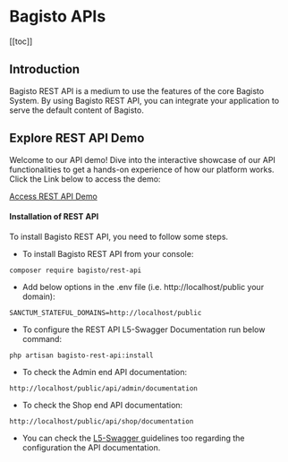 # Bagisto APIs

[[toc]]

## Introduction

Bagisto REST API is a medium to use the features of the core Bagisto System. By using Bagisto REST API, you can integrate your application to serve the default content of Bagisto.

## Explore REST API Demo

Welcome to our API demo! Dive into the interactive showcase of our API functionalities to get a hands-on experience of how our platform works. Click the Link below to access the demo:

[Access REST API Demo](https://demo.bagisto.com/bagisto-api-demo-common/)

#### Installation of REST API

To install Bagisto REST API, you need to follow some steps.

- To install Bagisto REST API from your console:

~~~
composer require bagisto/rest-api
~~~

- Add below options in the .env file (i.e. http://localhost/public your domain):

~~~
SANCTUM_STATEFUL_DOMAINS=http://localhost/public
~~~

- To configure the REST API L5-Swagger Documentation run below command:

~~~
php artisan bagisto-rest-api:install
~~~

- To check the Admin end API documentation:

~~~
http://localhost/public/api/admin/documentation
~~~

- To check the Shop end API documentation:

~~~
http://localhost/public/api/shop/documentation
~~~

* You can check the <a href="https://github.com/DarkaOnLine/L5-Swagger"> L5-Swagger </a> guidelines too regarding the configuration the API documentation.
